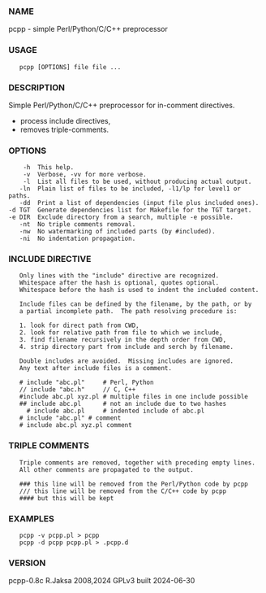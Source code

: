 ### NAME
pcpp - simple Perl/Python/C/C++ preprocessor

### USAGE
       pcpp [OPTIONS] file file ...

### DESCRIPTION
Simple Perl/Python/C/C++ preprocessor for in-comment directives.
* process include directives,
* removes triple-comments.

### OPTIONS
        -h  This help.
        -v  Verbose, -vv for more verbose.
        -l  List all files to be used, without producing actual output.
       -ln  Plain list of files to be included, -l1/lp for level1 or paths.
       -dd  Print a list of dependencies (input file plus included ones).
    -d TGT  Generate dependencies list for Makefile for the TGT target.
    -e DIR  Exclude directory from a search, multiple -e possible.
       -nt  No triple comments removal.
       -nw  No watermarking of included parts (by #included).
       -ni  No indentation propagation.

### INCLUDE DIRECTIVE
       Only lines with the "include" directive are recognized.
       Whitespace after the hash is optional, quotes optional.
       Whitespace before the hash is used to indent the included content.
   
       Include files can be defined by the filename, by the path, or by
       a partial incomplete path.  The path resolving procedure is:
   
       1. look for direct path from CWD,
       2. look for relative path from file to which we include,
       3. find filename recursively in the depth order from CWD,
       4. strip directory part from include and serch by filename.
       
       Double includes are avoided.  Missing includes are ignored.
       Any text after include files is a comment.
   
       # include "abc.pl"     # Perl, Python
       // include "abc.h"     // C, C++
       #include abc.pl xyz.pl # multiple files in one include possible
       ## include abc.pl      # not an include due to two hashes
         # include abc.pl     # indented include of abc.pl
       # include "abc.pl" # comment
       # include abc.pl xyz.pl comment

### TRIPLE COMMENTS
       Triple comments are removed, together with preceding empty lines.
       All other comments are propagated to the output.
   
       ### this line will be removed from the Perl/Python code by pcpp
       /// this line will be removed from the C/C++ code by pcpp
       #### but this will be kept

### EXAMPLES
       pcpp -v pcpp.pl > pcpp
       pcpp -d pcpp pcpp.pl > .pcpp.d

### VERSION
pcpp-0.8c R.Jaksa 2008,2024 GPLv3 built 2024-06-30


